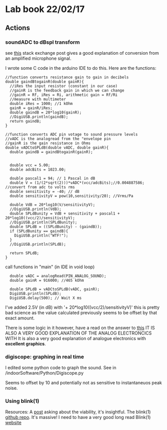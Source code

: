 # Lab book 22/02/17

## Actions



### soundADC to dBspl transform

see [this](http://electronics.stackexchange.com/questions/96205/how-to-convert-volts-in-db-spl) stack exchange post gives a good explanation of conversion from an amplified microphone signal.

I wrote some C code in the arduino IDE to do this.
Here are the functions:

```
//function converts resistance gain to gain in decibels
double gaindBtogainR(double gainR){
  //iRes the input resistor (constant in our case)
  //gainR is the feedback gain in which we can change
  //gainR = Rf, iRes = Ri, arithmetic gain = Rf/Ri
  //measure with multimeter
  double iRes = 1000; //1 kOhm
  gainR = gainR/iRes;
  double gaindB = 20*log10(gainR);
  //DigiUSB.println(gaindB);
  return gaindB;
}
```

```
//function converts ADC pin votage to sound pressure levels
//vADC is the analogread from the "envelope pin
//gainR is the gain resistance in Ohms
double vADCtoSPLdB(double vADC, double gainR){
  double gaindB = gaindBtogainR(gainR);

  
  double vcc = 5.00;
  double adcBits = 1023.00;
  
  double pascal1 = 94; // 1 Pascal in dB
  double V = (1/(2*sqrt(2)))*vADC*(vcc/adcBits);//0.004887586; //convert from adc to volts rms
  double sensitivity = -40; // dB
  double sensitivityV = pow(10,sensitivity/20); //Vrms/Pa 
  
  double VdB = 20*log10(V/sensitivityV);
  //DigiUSB.println(VdB);
  double SPLdBunity = VdB + sensitivity + pascal1 + 20*log10((vcc/2)/sensitivityV);
  //DigiUSB.println(SPLdBunity);
  double SPLdB = ((SPLdBunity) - (gaindB));
  if (SPLdBunity == gaindB){
    DigiUSB.println("WTF!");
  }
  //DigiUSB.println(SPLdB);
  
  return SPLdB;
}
```

call functions in "main" (in IDE in void loop)

```
  double vADC = analogRead(PIN_ANALOG_SOUND);
  double gainR = 916000; //465 kOhm

  double SPLdB = vADCtoSPLdB(vADC, gainR);
  DigiUSB.println(SPLdB);
  DigiUSB.delay(500); // Wait X ms
```
I've added 2.5V (in dB) with '+ 20*log10((vcc/2)/sensitivityV)'
this is pretty bad science as the value calculated previously seems to be offset by that exact amount.

There is some logic in it however, have a read on the answer to [this](http://electronics.stackexchange.com/questions/57824/how-do-i-get-5v-for-loud-noise-0v-for-silence-from-electret-microphone-or-oth)
IT IS ALSO A VERY GOOD EXPLANATION OF THE ANALOG ELECTRONCICS WITH
It is also a very good explanation of analogue electronics with **excellent graphics**.

### digiscope: graphing in real time
I edited some python code to graph the sound.
See in /indoorSoftware/Python/Digiscope.py

Seems to offset by 10 and potentially not as sensitive to instantaneuos peak noise.

### Using blink(1)
Resources: A [post](https://digistump.com/board/index.php?topic=1194.0) asking about the viability, it's insightful.
           The blink(1) [github repo](https://github.com/todbot/blink1). It's massive! I need to have a very good long read
           Blink(1) [website](https://blink1.thingm.com/)